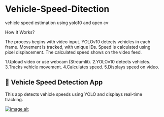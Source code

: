 # Vehicle-Speed-Ditection
vehicle speed estimation using yolo10 and open cv

How It Works?

The process begins with video input. YOLOv10 detects vehicles in each frame. Movement is tracked, with unique IDs. Speed is calculated using pixel displacement. The calculated speed shows on the video feed.

1.Upload video or use webcam (Streamlit).
2.YOLOv10 detects vehicles.
3.Tracks vehicle movement.
4.Calculates speed.
5.Displays speed on video.

## 🚗 Vehicle Speed Detection App

This app detects vehicle speeds using YOLO and displays real-time tracking.

[![image alt](https://github.com/saifudheen-ai/vehicle-speed-detection/blob/main/screen-capture.gif?raw=true)](https://github.com/saifudheenTK/Vehicle-Speed-Ditection/blob/d118b5720d51f6309e39240c72f669c52080a2d2/vehicle%20speed%20estimation/screen-capture%20(1)%20(online-video-cutter.com).gif)

